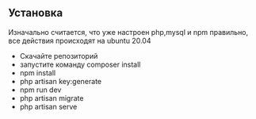 ## Установка

Изначально считается, что уже настроен php,mysql и npm правильно, все действия происходят на ubuntu 20.04

- Скачайте репозиторий
- запустите команду composer install
- npm install
- php artisan key:generate
- npm run dev
- php artisan migrate
- php artisan serve
